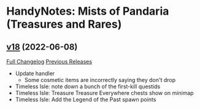 # HandyNotes: Mists of Pandaria (Treasures and Rares)

## [v18](https://github.com/kemayo/wow-handynotes-lostandfound/tree/v18) (2022-06-08)
[Full Changelog](https://github.com/kemayo/wow-handynotes-lostandfound/compare/v17...v18) [Previous Releases](https://github.com/kemayo/wow-handynotes-lostandfound/releases)

- Update handler  
    * Some cosmetic items are incorrectly saying they don't drop  
- Timeless Isle: note down a bunch of the first-kill questids  
- Timeless Isle: Treasure Treasure Everywhere chests show on minimap  
- Timeless Isle: Add the Legend of the Past spawn points  
